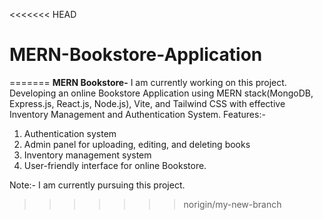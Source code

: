 <<<<<<< HEAD
# MERN-Bookstore-Application
=======
**MERN Bookstore-**
I am currently working on this project.
Developing an online Bookstore Application using MERN stack(MongoDB, Express.js, React.js, Node.js), Vite, and Tailwind CSS with effective Inventory Management and Authentication System.
Features:-
1. Authentication system
2. Admin panel for uploading, editing, and deleting books
3. Inventory management system
4. User-friendly interface for online Bookstore.

Note:- I am currently pursuing this project.
>>>>>>> norigin/my-new-branch
